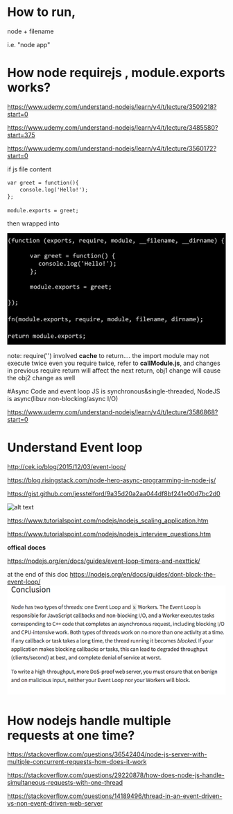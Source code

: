 # How to run,
node + filename

i.e. "node app"

# How node requirejs , module.exports works?
https://www.udemy.com/understand-nodejs/learn/v4/t/lecture/3509218?start=0

https://www.udemy.com/understand-nodejs/learn/v4/t/lecture/3485580?start=375

https://www.udemy.com/understand-nodejs/learn/v4/t/lecture/3560172?start=0

if js file content
  
    var greet = function(){
        console.log('Hello!');
    };
    
    module.exports = greet;

then wrapped into

![alt text](https://raw.githubusercontent.com/PeaceUCR/NodeJSPractice/master/wrap.png)

note: require('') involved **cache** to return.... the import module may not execute twice even you require twice, refer to **callModule.js**, and changes in previous require return will affect the next return, obj1 change will cause the obj2 change as well

#Async Code and event loop
JS is synchronous&single-threaded, NodeJS is async(libuv non-blocking/async I/O)

https://www.udemy.com/understand-nodejs/learn/v4/t/lecture/3586868?start=0

# Understand Event loop
http://cek.io/blog/2015/12/03/event-loop/

https://blog.risingstack.com/node-hero-async-programming-in-node-js/

https://gist.github.com/jesstelford/9a35d20a2aa044df8bf241e00d7bc2d0


![alt text](http://cek.io/images/event-loop/loupe.gif)


https://www.tutorialspoint.com/nodejs/nodejs_scaling_application.htm

https://www.tutorialspoint.com/nodejs/nodejs_interview_questions.htm

**offical doces**

https://nodejs.org/en/docs/guides/event-loop-timers-and-nexttick/

at the end of this doc
https://nodejs.org/en/docs/guides/dont-block-the-event-loop/
![alt text](https://github.com/PeaceUCR/NodeJSPractice/blob/master/threads.png?raw=true)

# How nodejs handle multiple requests at one time?

https://stackoverflow.com/questions/36542404/node-js-server-with-multiple-concurrent-requests-how-does-it-work

https://stackoverflow.com/questions/29220878/how-does-node-js-handle-simultaneous-requests-with-one-thread

https://stackoverflow.com/questions/14189496/thread-in-an-event-driven-vs-non-event-driven-web-server





